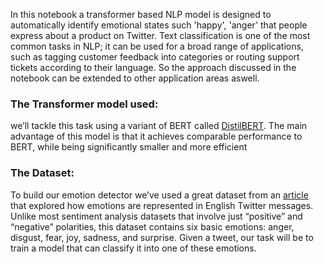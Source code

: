 
In this notebook a transformer based NLP model is designed to automatically identify emotional states such 'happy', 'anger' that people express about a product on Twitter. Text classification is one of the most common tasks in NLP; it can be used for a broad range of applications, such as tagging customer feedback into categories or routing support tickets according to their language. So the approach discussed in the notebook can be extended to other application areas aswell.

### **The Transformer model used:**

we’ll tackle this task using a variant of BERT called [DistilBERT](https://huggingface.co/docs/transformers/model_doc/distilbert). The main advantage of this model is that it achieves comparable performance to BERT, while being significantly smaller and more efficient

### **The Dataset:**

To build our emotion detector we’ve used a great dataset from an [article](https://aclanthology.org/D18-1404/) that explored how emotions are represented in English Twitter messages. Unlike most sentiment
analysis datasets that involve just “positive” and “negative” polarities, this dataset contains six basic emotions: anger, disgust, fear, joy, sadness, and surprise. Given a tweet, our task will be to train a model that can classify it into one of these emotions.

